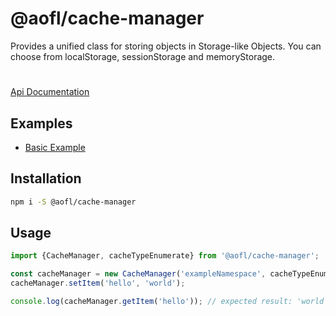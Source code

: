 # @aofl/cache-manager

Provides a unified class for storing objects in Storage-like Objects. You can choose from localStorage, sessionStorage and memoryStorage.

#

[Api Documentation](https://ageoflearning.github.io/aofl/v4.x/api-docs/modules/_aofl_cache_manager.html)

## Examples
* [Basic Example](https://codesandbox.io/s/github/AgeOfLearning/aofl/tree/v3.0.0/aofl-js-packages/cache-manager/examples/simple)


## Installation
```bash
npm i -S @aofl/cache-manager
```

## Usage
```javascript
import {CacheManager, cacheTypeEnumerate} from '@aofl/cache-manager';

const cacheManager = new CacheManager('exampleNamespace', cacheTypeEnumerate.LOCAL)
cacheManager.setItem('hello', 'world');

console.log(cacheManager.getItem('hello')); // expected result: 'world'
```
